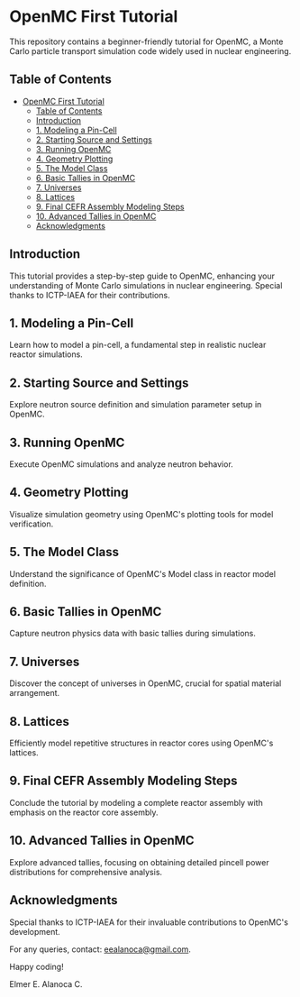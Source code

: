 # OpenMC First Tutorial

This repository contains a beginner-friendly tutorial for OpenMC, a Monte Carlo particle transport simulation code widely used in nuclear engineering.

## Table of Contents
- [OpenMC First Tutorial](#openmc-first-tutorial)
  - [Table of Contents](#table-of-contents)
  - [Introduction](#introduction)
  - [1. Modeling a Pin-Cell](#1-modeling-a-pin-cell)
  - [2. Starting Source and Settings](#2-starting-source-and-settings)
  - [3. Running OpenMC](#3-running-openmc)
  - [4. Geometry Plotting](#4-geometry-plotting)
  - [5. The Model Class](#5-the-model-class)
  - [6. Basic Tallies in OpenMC](#6-basic-tallies-in-openmc)
  - [7. Universes](#7-universes)
  - [8. Lattices](#8-lattices)
  - [9. Final CEFR Assembly Modeling Steps](#9-final-cefr-assembly-modeling-steps)
  - [10. Advanced Tallies in OpenMC](#10-advanced-tallies-in-openmc)
  - [Acknowledgments](#acknowledgments)

## Introduction
This tutorial provides a step-by-step guide to OpenMC, enhancing your understanding of Monte Carlo simulations in nuclear engineering. Special thanks to ICTP-IAEA for their contributions.

## 1. Modeling a Pin-Cell
Learn how to model a pin-cell, a fundamental step in realistic nuclear reactor simulations.

## 2. Starting Source and Settings
Explore neutron source definition and simulation parameter setup in OpenMC.

## 3. Running OpenMC
Execute OpenMC simulations and analyze neutron behavior.

## 4. Geometry Plotting
Visualize simulation geometry using OpenMC's plotting tools for model verification.

## 5. The Model Class
Understand the significance of OpenMC's Model class in reactor model definition.

## 6. Basic Tallies in OpenMC
Capture neutron physics data with basic tallies during simulations.

## 7. Universes
Discover the concept of universes in OpenMC, crucial for spatial material arrangement.

## 8. Lattices
Efficiently model repetitive structures in reactor cores using OpenMC's lattices.

## 9. Final CEFR Assembly Modeling Steps
Conclude the tutorial by modeling a complete reactor assembly with emphasis on the reactor core assembly.

## 10. Advanced Tallies in OpenMC
Explore advanced tallies, focusing on obtaining detailed pincell power distributions for comprehensive analysis.

## Acknowledgments
Special thanks to ICTP-IAEA for their invaluable contributions to OpenMC's development.

For any queries, contact: [eealanoca@gmail.com](mailto:eealanoca@gmail.com).

Happy coding!

Elmer E. Alanoca C.
